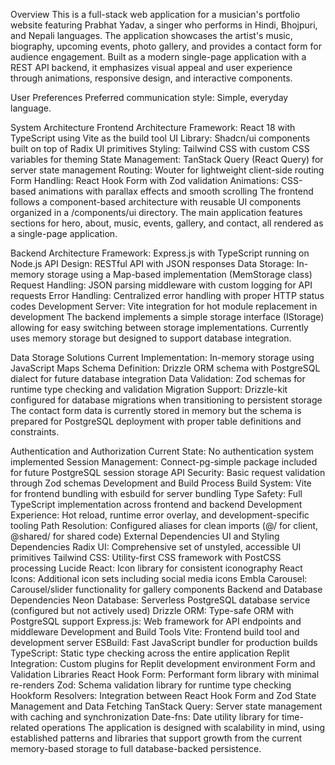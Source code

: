 Overview
This is a full-stack web application for a musician's portfolio website featuring Prabhat Yadav, a singer who performs in Hindi, Bhojpuri, and Nepali languages. The application showcases the artist's music, biography, upcoming events, photo gallery, and provides a contact form for audience engagement. Built as a modern single-page application with a REST API backend, it emphasizes visual appeal and user experience through animations, responsive design, and interactive components.

User Preferences
Preferred communication style: Simple, everyday language.

System Architecture
Frontend Architecture
Framework: React 18 with TypeScript using Vite as the build tool
UI Library: Shadcn/ui components built on top of Radix UI primitives
Styling: Tailwind CSS with custom CSS variables for theming
State Management: TanStack Query (React Query) for server state management
Routing: Wouter for lightweight client-side routing
Form Handling: React Hook Form with Zod validation
Animations: CSS-based animations with parallax effects and smooth scrolling
The frontend follows a component-based architecture with reusable UI components organized in a /components/ui directory. The main application features sections for hero, about, music, events, gallery, and contact, all rendered as a single-page application.

Backend Architecture
Framework: Express.js with TypeScript running on Node.js
API Design: RESTful API with JSON responses
Data Storage: In-memory storage using a Map-based implementation (MemStorage class)
Request Handling: JSON parsing middleware with custom logging for API requests
Error Handling: Centralized error handling with proper HTTP status codes
Development Server: Vite integration for hot module replacement in development
The backend implements a simple storage interface (IStorage) allowing for easy switching between storage implementations. Currently uses memory storage but designed to support database integration.

Data Storage Solutions
Current Implementation: In-memory storage using JavaScript Maps
Schema Definition: Drizzle ORM schema with PostgreSQL dialect for future database integration
Data Validation: Zod schemas for runtime type checking and validation
Migration Support: Drizzle-kit configured for database migrations when transitioning to persistent storage
The contact form data is currently stored in memory but the schema is prepared for PostgreSQL deployment with proper table definitions and constraints.

Authentication and Authorization
Current State: No authentication system implemented
Session Management: Connect-pg-simple package included for future PostgreSQL session storage
API Security: Basic request validation through Zod schemas
Development and Build Process
Build System: Vite for frontend bundling with esbuild for server bundling
Type Safety: Full TypeScript implementation across frontend and backend
Development Experience: Hot reload, runtime error overlay, and development-specific tooling
Path Resolution: Configured aliases for clean imports (@/ for client, @shared/ for shared code)
External Dependencies
UI and Styling Dependencies
Radix UI: Comprehensive set of unstyled, accessible UI primitives
Tailwind CSS: Utility-first CSS framework with PostCSS processing
Lucide React: Icon library for consistent iconography
React Icons: Additional icon sets including social media icons
Embla Carousel: Carousel/slider functionality for gallery components
Backend and Database Dependencies
Neon Database: Serverless PostgreSQL database service (configured but not actively used)
Drizzle ORM: Type-safe ORM with PostgreSQL support
Express.js: Web framework for API endpoints and middleware
Development and Build Tools
Vite: Frontend build tool and development server
ESBuild: Fast JavaScript bundler for production builds
TypeScript: Static type checking across the entire application
Replit Integration: Custom plugins for Replit development environment
Form and Validation Libraries
React Hook Form: Performant form library with minimal re-renders
Zod: Schema validation library for runtime type checking
Hookform Resolvers: Integration between React Hook Form and Zod
State Management and Data Fetching
TanStack Query: Server state management with caching and synchronization
Date-fns: Date utility library for time-related operations
The application is designed with scalability in mind, using established patterns and libraries that support growth from the current memory-based storage to full database-backed persistence.